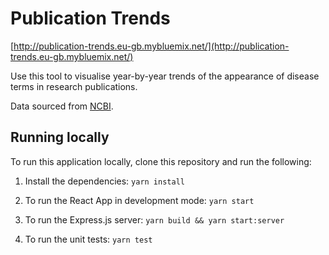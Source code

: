 # Publication Trends

[http://publication-trends.eu-gb.mybluemix.net/](http://publication-trends.eu-gb.mybluemix.net/)

Use this tool to visualise year-by-year trends of the appearance of disease terms in research publications.

Data sourced from [NCBI](https://www.ncbi.nlm.nih.gov/).


## Running locally

To run this application locally, clone this repository and run the following:

1. Install the dependencies: `yarn install`

2. To run the React App in development mode: `yarn start`

3. To run the Express.js server: `yarn build && yarn start:server`

4. To run the unit tests: `yarn test`
